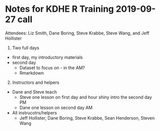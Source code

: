 # Notes for KDHE R Training 2019-09-27 call  

Attendees: Liz Smith, Dane Boring, Steve Krabbe, Steve Wang, and Jeff Hollister


1. Two full days
  - first day, my introductory materials
  - second day
    - Dataset to focus on - in the AM?
    - Rmarkdown
2. Instructors and helpers
  - Dane and Steve teach
    - Steve one lesson on first day and hour shiny intro the second day PM
    - Dane one lesson on second day AM 
  - All instrucotrs/helpers
    - Jeff Hollister, Dane Boring, Steve Krabbe, Sean Henderson, Steven Wang
